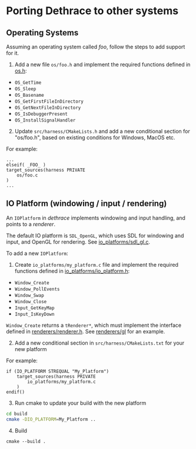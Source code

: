 # Porting Dethrace to other systems

## Operating Systems

Assuming an operating system called _foo_, follow the steps to add support for it.

1. Add a new file `os/foo.h` and implement the required functions defined in [os.h](https://github.com/dethrace-labs/dethrace/blob/main/src/harness/include/harness/os.h):
- `OS_GetTime`
- `OS_Sleep`
- `OS_Basename`
- `OS_GetFirstFileInDirectory`
- `OS_GetNextFileInDirectory`
- `OS_IsDebuggerPresent`
- `OS_InstallSignalHandler`

2. Update `src/harness/CMakeLists.h` and add a new conditional section for "os/foo.h", based on existing conditions for Windows, MacOS etc. 

For example:

```
...
elseif( _FOO_ )
target_sources(harness PRIVATE
    os/foo.c
)
...
```

## IO Platform (windowing / input / rendering)

An `IOPlatform` in _dethrace_ implements windowing and input handling, and points to a _renderer_.

The default IO platform is `SDL_OpenGL`, which uses SDL for windowing and input, and OpenGL for rendering. See [io_platforms/sdl_gl.c](https://github.com/dethrace-labs/dethrace/blob/main/src/harness/io_platforms/sdl_gl.c).

To add a new `IOPlatform`:

1. Create `io_platforms/my_platform.c` file and implement the required functions defined in [io_platforms/io_platform.h](https://github.com/dethrace-labs/dethrace/blob/main/src/harness/io_platforms/io_platform.h):
- `Window_Create`
- `Window_PollEvents`
- `Window_Swap`
- `Window_Close`
- `Input_GetKeyMap`
- `Input_IsKeyDown`

`Window_Create` returns a `tRenderer*`, which must implement the interface defined in [renderers/renderer.h](https://github.com/dethrace-labs/dethrace/blob/main/src/harness/renderers/renderer.h). See [renderers/gl](https://github.com/dethrace-labs/dethrace/tree/main/src/harness/renderers/gl) for an example.

2. Add a new conditional section in `src/harness/CMakeLists.txt` for your new platform

For example:
```
if (IO_PLATFORM STREQUAL "My_Platform")
    target_sources(harness PRIVATE
        io_platforms/my_platform.c
    )
endif()
```

3. Run cmake to update your build with the new platform
```sh
cd build
cmake -DIO_PLATFORM=My_Platform ..
```

4. Build
```
cmake --build .
```
